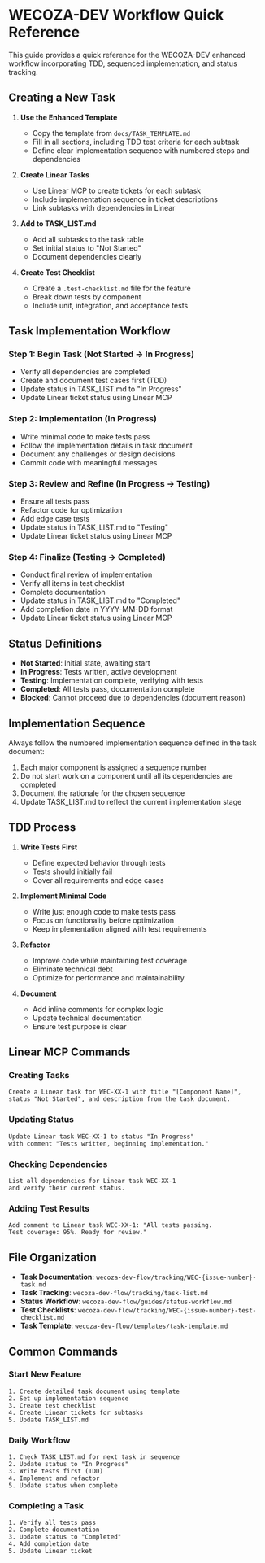 # WECOZA-DEV Workflow Quick Reference

This guide provides a quick reference for the WECOZA-DEV enhanced workflow incorporating TDD, sequenced implementation, and status tracking.

## Creating a New Task

1. **Use the Enhanced Template**
   - Copy the template from `docs/TASK_TEMPLATE.md`
   - Fill in all sections, including TDD test criteria for each subtask
   - Define clear implementation sequence with numbered steps and dependencies

2. **Create Linear Tasks**
   - Use Linear MCP to create tickets for each subtask
   - Include implementation sequence in ticket descriptions
   - Link subtasks with dependencies in Linear

3. **Add to TASK_LIST.md**
   - Add all subtasks to the task table
   - Set initial status to "Not Started"
   - Document dependencies clearly

4. **Create Test Checklist**
   - Create a `.test-checklist.md` file for the feature
   - Break down tests by component
   - Include unit, integration, and acceptance tests

## Task Implementation Workflow

### Step 1: Begin Task (Not Started → In Progress)
- Verify all dependencies are completed
- Create and document test cases first (TDD)
- Update status in TASK_LIST.md to "In Progress"
- Update Linear ticket status using Linear MCP

### Step 2: Implementation (In Progress)
- Write minimal code to make tests pass
- Follow the implementation details in task document
- Document any challenges or design decisions
- Commit code with meaningful messages

### Step 3: Review and Refine (In Progress → Testing)
- Ensure all tests pass
- Refactor code for optimization
- Add edge case tests
- Update status in TASK_LIST.md to "Testing"
- Update Linear ticket status using Linear MCP

### Step 4: Finalize (Testing → Completed)
- Conduct final review of implementation
- Verify all items in test checklist
- Complete documentation
- Update status in TASK_LIST.md to "Completed"
- Add completion date in YYYY-MM-DD format
- Update Linear ticket status using Linear MCP

## Status Definitions

- **Not Started**: Initial state, awaiting start
- **In Progress**: Tests written, active development
- **Testing**: Implementation complete, verifying with tests
- **Completed**: All tests pass, documentation complete
- **Blocked**: Cannot proceed due to dependencies (document reason)

## Implementation Sequence

Always follow the numbered implementation sequence defined in the task document:

1. Each major component is assigned a sequence number
2. Do not start work on a component until all its dependencies are completed
3. Document the rationale for the chosen sequence
4. Update TASK_LIST.md to reflect the current implementation stage

## TDD Process

1. **Write Tests First**
   - Define expected behavior through tests
   - Tests should initially fail
   - Cover all requirements and edge cases

2. **Implement Minimal Code**
   - Write just enough code to make tests pass
   - Focus on functionality before optimization
   - Keep implementation aligned with test requirements

3. **Refactor**
   - Improve code while maintaining test coverage
   - Eliminate technical debt
   - Optimize for performance and maintainability

4. **Document**
   - Add inline comments for complex logic
   - Update technical documentation
   - Ensure test purpose is clear

## Linear MCP Commands

### Creating Tasks
```
Create a Linear task for WEC-XX-1 with title "[Component Name]",
status "Not Started", and description from the task document.
```

### Updating Status
```
Update Linear task WEC-XX-1 to status "In Progress"
with comment "Tests written, beginning implementation."
```

### Checking Dependencies
```
List all dependencies for Linear task WEC-XX-1
and verify their current status.
```

### Adding Test Results
```
Add comment to Linear task WEC-XX-1: "All tests passing.
Test coverage: 95%. Ready for review."
```

## File Organization

- **Task Documentation**: `wecoza-dev-flow/tracking/WEC-{issue-number}-task.md`
- **Task Tracking**: `wecoza-dev-flow/tracking/task-list.md`
- **Status Workflow**: `wecoza-dev-flow/guides/status-workflow.md`
- **Test Checklists**: `wecoza-dev-flow/tracking/WEC-{issue-number}-test-checklist.md`
- **Task Template**: `wecoza-dev-flow/templates/task-template.md`

## Common Commands

### Start New Feature
```
1. Create detailed task document using template
2. Set up implementation sequence
3. Create test checklist
4. Create Linear tickets for subtasks
5. Update TASK_LIST.md
```

### Daily Workflow
```
1. Check TASK_LIST.md for next task in sequence
2. Update status to "In Progress"
3. Write tests first (TDD)
4. Implement and refactor
5. Update status when complete
```

### Completing a Task
```
1. Verify all tests pass
2. Complete documentation
3. Update status to "Completed"
4. Add completion date
5. Update Linear ticket
```
